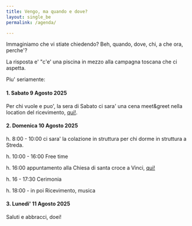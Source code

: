 ```yaml
---
title: Vengo, ma quando e dove?
layout: single_be
permalink: /agenda/

---
```


Immaginiamo che vi stiate chiedendo? Beh, quando, dove, chi, a che ora, perche'?

La risposta e' "c'e' una piscina in mezzo alla campagna toscana che ci aspetta.


Piu' seriamente:

#### 1. Sabato 9 Agosto 2025

Per chi vuole e puo', la sera di Sabato ci sara' una cena meet&greet nella location del ricevimento,  [qui!](https://www.streda.it/).

#### 2. Domenica 10 Agosto 2025

h. 8:00 - 10:00  ci sara' la colazione in struttura per chi dorme in struttura a Streda.

h. 10:00 - 16:00 Free time

h. 16:00 appuntamento alla Chiesa di santa croce a Vinci, [qui!](https://www.google.com/maps/place/Chiesa+Madre+di+Santa+Croce/@43.7871489,10.9241535,527m/data=!3m3!1e3!4b1!5s0x132a66db0b0d6197:0x6fe20d4b30d2a3f0!4m6!3m5!1s0x132a66db0f19c94d:0xba658a1003d3ba5!8m2!3d43.7871489!4d10.9267338!16s%2Fg%2F121pw5zl?entry=ttu&g_ep=EgoyMDI1MDMyMy4wIKXMDSoJLDEwMjExNDUzSAFQAw%3D%3D)

h. 16 - 17:30 Cerimonia

h. 18:00 - in poi Ricevimento, musica 


#### 3. Lunedi' 11 Agosto 2025
Saluti e abbracci, doei!
